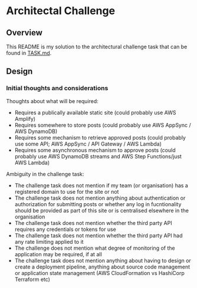 # Architectal Challenge

## Overview

This README is my solution to the architectural challenge task that can be found in [TASK.md](./TASK.md).

## Design

### Initial thoughts and considerations

Thoughts about what will be required:

- Requires a publically available static site (could probably use AWS Amplify)
- Requires somewhere to store posts (could probably use AWS AppSync / AWS DynamoDB)
- Requires some mechanism to retrieve approved posts (could probably use some API; AWS AppSync / API Gateway / AWS Lambda)
- Requires some asynchronous mechanism to approve posts (could probably use AWS DynamoDB streams and AWS Step Functions/just AWS Lambda)

Ambiguity in the challenge task:

- The challenge task does not mention if my team (or organisation) has a registered domain to use for the site or not
- The challenge task does not mention anything about authentication or authorization for submitting posts or whether any log in fucntionality should be provided as part of this site or is centralised elsewhere in the organisation
- The challenge task does not mention whether the third party API requires any credentials or tokens for use
- The challenge task does not mention whether the third party API had any rate limiting applied to it
- The challenge does not mention what degree of monitoring of the application may be required, if at all
- The challenge task does not mention anything about having to design or create a deployment pipeline, anything about source code management or application state management (AWS CloudFormation vs HashiCorp Terraform etc)
